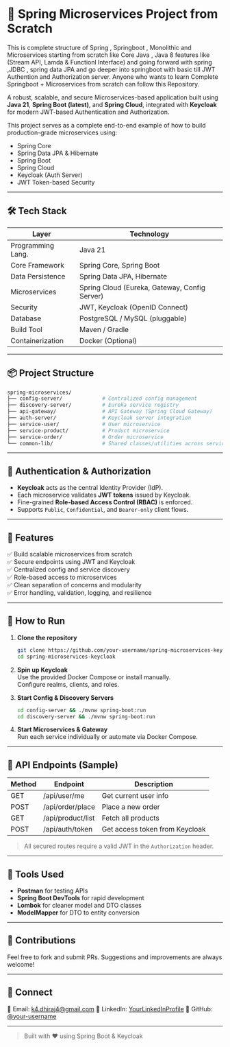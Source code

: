 
# 🧩 Spring Microservices Project from Scratch

This is complete structure of Spring , Springboot , Monolithic and Microservices starting from scratch like Core Java , Java 8 features like (Stream API, Lamda & Functionl Interface) and going forward with spring ,JDBC , spring data JPA and go deeper into springboot with basic till JWT Authention and Authorization server.
Anyone who wants to learn Complete Springboot + Microservices from scratch can follow this Repository.

A robust, scalable, and secure Microservices-based application built using **Java 21**, **Spring Boot (latest)**, and **Spring Cloud**, integrated with **Keycloak** for modern JWT-based Authentication and Authorization.

This project serves as a complete end-to-end example of how to build production-grade microservices using:
- Spring Core
- Spring Data JPA & Hibernate
- Spring Boot
- Spring Cloud
- Keycloak (Auth Server)
- JWT Token-based Security

---

## 🛠️ Tech Stack

| Layer              | Technology                                      |
|-------------------|--------------------------------------------------|
| Programming Lang. | Java 21                                          |
| Core Framework    | Spring Core, Spring Boot                         |
| Data Persistence  | Spring Data JPA, Hibernate                       |
| Microservices     | Spring Cloud (Eureka, Gateway, Config Server)    |
| Security          | JWT, Keycloak (OpenID Connect)                   |
| Database          | PostgreSQL / MySQL (pluggable)                   |
| Build Tool        | Maven / Gradle                                   |
| Containerization  | Docker (Optional)                                |

---

## 📦 Project Structure

```bash
spring-microservices/
├── config-server/             # Centralized config management
├── discovery-server/          # Eureka service registry
├── api-gateway/               # API Gateway (Spring Cloud Gateway)
├── auth-server/               # Keycloak server integration
├── service-user/              # User microservice
├── service-product/           # Product microservice
├── service-order/             # Order microservice
└── common-lib/                # Shared classes/utilities across services
```

---

## 🔐 Authentication & Authorization

- **Keycloak** acts as the central Identity Provider (IdP).
- Each microservice validates **JWT tokens** issued by Keycloak.
- Fine-grained **Role-based Access Control (RBAC)** is enforced.
- Supports `Public`, `Confidential`, and `Bearer-only` client flows.

---

## 🚀 Features

✅ Build scalable microservices from scratch  
✅ Secure endpoints using JWT and Keycloak  
✅ Centralized config and service discovery  
✅ Role-based access to microservices  
✅ Clean separation of concerns and modularity  
✅ Error handling, validation, logging, and resilience

---

## 🧪 How to Run

1. **Clone the repository**  
   ```bash
   git clone https://github.com/your-username/spring-microservices-keycloak.git
   cd spring-microservices-keycloak
   ```

2. **Spin up Keycloak**  
   Use the provided Docker Compose or install manually.  
   Configure realms, clients, and roles.

3. **Start Config & Discovery Servers**  
   ```bash
   cd config-server && ./mvnw spring-boot:run
   cd discovery-server && ./mvnw spring-boot:run
   ```

4. **Start Microservices & Gateway**  
   Run each service individually or automate via Docker Compose.

---

## 🧭 API Endpoints (Sample)

| Method | Endpoint                    | Description                  |
|--------|-----------------------------|------------------------------|
| GET    | /api/user/me                | Get current user info        |
| POST   | /api/order/place            | Place a new order            |
| GET    | /api/product/list           | Fetch all products           |
| POST   | /api/auth/token             | Get access token from Keycloak |

> All secured routes require a valid JWT in the `Authorization` header.

---

## 🧰 Tools Used

- **Postman** for testing APIs  
- **Spring Boot DevTools** for rapid development  
- **Lombok** for cleaner model and DTO classes  
- **ModelMapper** for DTO to entity conversion

---

## 🙌 Contributions

Feel free to fork and submit PRs. Suggestions and improvements are always welcome!

---

## 💬 Connect

📧 Email: k4.dhiraj4@gmail.com 
🔗 LinkedIn: [YourLinkedInProfile](https://www.linkedin.com/in/dhirajkr1/)
🐙 GitHub: [@your-username](https://github.com/krrdhiraj)

---

> Built with ❤️ using Spring Boot & Keycloak
